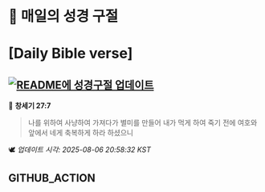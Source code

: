 # 🙏 매일의 성경 구절
# [Daily Bible verse]
## [![README에 성경구절 업데이트](https://github.com/DONGSUKA/first_test/actions/workflows/update-readme-bible.yml/badge.svg)](https://github.com/DONGSUKA/first_test/actions/workflows/update-readme-bible.yml)
<!-- START_BIBLE_VERSE -->
📖 **창세기 27:7**
> 나를 위하여 사냥하여 가져다가 별미를 만들어 내가 먹게 하여 죽기 전에 여호와 앞에서 네게 축복하게 하라 하셨으니

🕊️ _업데이트 시각: 2025-08-06 20:58:32 KST_
  <!-- END_BIBLE_VERSE -->
## GITHUB_ACTION
